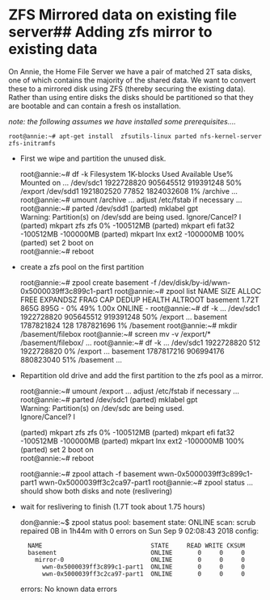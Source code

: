 # ZFS Mirrored data on existing file server## Adding zfs mirror to existing data
On Annie, the Home File Server we have a pair of matched 2T sata disks, one of which contains the majority of the shared data. We want to convert these to a mirrored disk using  ZFS  (thereby securing the existing data). Rather than using entire disks the disks should be partitioned so that they are bootable and can contain a fresh os installation.

_note: the following assumes we have installed some prerequisites...._
	
	root@annie:~# apt-get install  zfsutils-linux parted nfs-kernel-server zfs-initramfs 
	
* First we wipe and partition the unused disk.
	
	root@annie:~# df -k
	Filesystem      1K-blocks      Used  Available Use% Mounted on
	...
	/dev/sdc1      1922728820 905645512  919391248  50% /export
	/dev/sdd1      1921802520     77852 1824032608   1% /archive
	...
	root@annie:~# umount /archive
	... adjust /etc/fstab if necessary ...
	root@annie:~# parted /dev/sdd1
	(parted) mklabel gpt                                                    
	Warning: Partition(s) on /dev/sdd are being used.
	Ignore/Cancel? I                                                          
	(parted) mkpart zfs zfs 0% -100512MB
	(parted) mkpart efi fat32  -100512MB -100000MB
	(parted) mkpart lnx ext2 -100000MB 100%                                   
	(parted) set 2 boot on            
	root@annie:~# reboot                                 
	
* create a zfs pool on the first partition
	
	root@annie:~# zpool create basement -f /dev/disk/by-id/wwn-0x5000039ff3c899c1-part1
	root@annie:~# zpool list
	NAME       SIZE  ALLOC   FREE  EXPANDSZ   FRAG    CAP  DEDUP  HEALTH  ALTROOT
	basement  1.72T   865G   895G         -     0%    49%  1.00x  ONLINE  -
	root@annie:~# df -k
	...
	/dev/sdc1      1922728820 905645512  919391248  50% /export
	...
	basement       1787821824       128 1787821696   1% /basement
	root@annie:~# mkdir /basement/filebox
	root@annie:~# screen mv -v /export/* /basement/filebox/
	...
	root@annie:~# df -k
	...
	/dev/sdc1      1922728820       512 1922728820    0% /export
	...
	basement       1787817216 906994176  880823040  51% /basement
	...
	
* Repartition old drive and add the first partition to  the zfs pool as a mirror.
	
	root@annie:~# umount /export
	... adjust /etc/fstab if necessary ...
	root@annie:~# parted /dev/sdc1
	(parted) mklabel gpt                                                    
	Warning: Partition(s) on /dev/sdc are being used.                                  
	Ignore/Cancel? I                                                          
	
	(parted) mkpart zfs zfs 0% -100512MB
	(parted) mkpart efi fat32  -100512MB -100000MB
	(parted) mkpart lnx ext2 -100000MB 100%                                   
	(parted) set 2 boot on            
	root@annie:~# reboot                                 
	
	root@annie:~# zpool attach -f basement wwn-0x5000039ff3c899c1-part1 wwn-0x5000039ff3c2ca97-part1
	root@annie:~# zpool status 
	... should show both disks and note (reslivering)
	
* wait for reslivering to finish (1.7T took about 1.75 hours)
	
	don@annie:~$ zpool status
	  pool: basement
	 state: ONLINE
	  scan: scrub repaired 0B in 1h44m with 0 errors on Sun Sep  9 02:08:43 2018
	config:
	
		NAME                              STATE     READ WRITE CKSUM
		basement                          ONLINE       0     0     0
		  mirror-0                        ONLINE       0     0     0
		    wwn-0x5000039ff3c899c1-part1  ONLINE       0     0     0
		    wwn-0x5000039ff3c2ca97-part1  ONLINE       0     0     0
	
	errors: No known data errors
	
